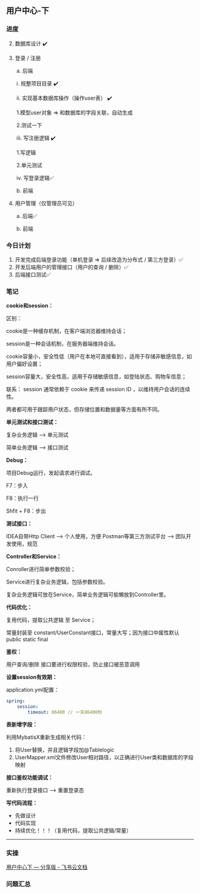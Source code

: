 ## 用户中心-下

### 进度

2. 数据库设计 ✔️

3. 登录 / 注册

    ​	a. 后端

    ​			i. 规整项目目录 ✔️

    ​			ii. 实现基本数据库操作（操作user表） ✔️

    ​					1.模型user对象 => 和数据库的字段关联，自动生成		

    ​					2.测试一下

    ​			iii. 写注册逻辑 ✔️

    ​					1.写逻辑

    ​					2.单元测试

    ​			iv. 写登录逻辑✅

    ​	b. 前端

4. 用户管理（仅管理员可见）

    ​	a. 后端✅

    ​	b. 前端

### 今日计划

1. 开发完成后端登录功能（单机登录 => 后续改造为分布式 / 第三方登录）✅
2. 开发后端用户的管理接口（用户的查询 / 删除）✅
3. 后端接口测试✅

### 笔记

**cookie和session：**

区别：

cookie是一种缓存机制，在客户端浏览器维持会话；

session是一种会话机制，在服务器端维持会话。

cookie容量小，安全性低（用户在本地可直接看到），适用于存储非敏感信息，如用户偏好设置；

session容量大，安全性高，适用于存储敏感信息，如登陆状态、购物车信息；

联系：
session 通常依赖于 cookie 来传递 session ID ，以维持用户会话的连续性。

两者都可用于跟踪用户状态，但存储位置和数据量等方面有所不同。

**单元测试和接口测试：**

复杂业务逻辑 ——> 单元测试

简单业务逻辑 ——> 接口测试

**Debug：**

项目Debug运行，发起请求进行调试。

F7：步入

F8：执行一行

Shfit + F8：步出

**测试接口：**

IDEA自带Http Client ——> 个人使用，方便
Postman等第三方测试平台 ——> 团队开发使用，规范

**Controller和Service：**

Conroller进行简单参数校验；

Service进行复杂业务逻辑，包括参数校验。

复杂业务逻辑可放在Service，简单业务逻辑可偷懒放到Controller里。

**代码优化：**

复用代码，提取公共逻辑 至 Service；

常量封装至 constant/UserConstant接口，常量大写；因为接口中属性默认public static final

**鉴权：**

用户查询/删除 接口要进行权限校验，防止接口被恶意调用

**设置session有效期：**

application.yml配置：

```yaml
spring:
	session:
		timeout: 86400 // 一天86400秒
```

**表新增字段：**

利用MybatisX重新生成相关代码：

1. 将User替换，并且逻辑字段加@Tablelogic
2. UserMapper.xml文件修改User相对路径，以正确进行User类和数据库的字段映射

**接口鉴权功能调试：**

重新执行登录接口 ——> 重置登录态

**写代码流程：**

- 先做设计
- 代码实现
- 持续优化！！！（复用代码，提取公共逻辑/常量）

****

### 实操

[‍‬⁠‌﻿‬‌⁠⁠﻿‬⁠‍‍‌‌‬﻿‬﻿﻿⁠‬‍﻿‍‌⁠‬⁠用户中心下 — 分享版 - 飞书云文档](https://uold3d6685.feishu.cn/wiki/GG9XwnzBBiuZbikvKjbcG5MUnte)

### 问题汇总